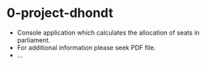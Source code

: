 # 0-project-dhondt
- Console application which calculates the allocation of seats in parliament.
- For additional information please seek PDF file.
- ...
